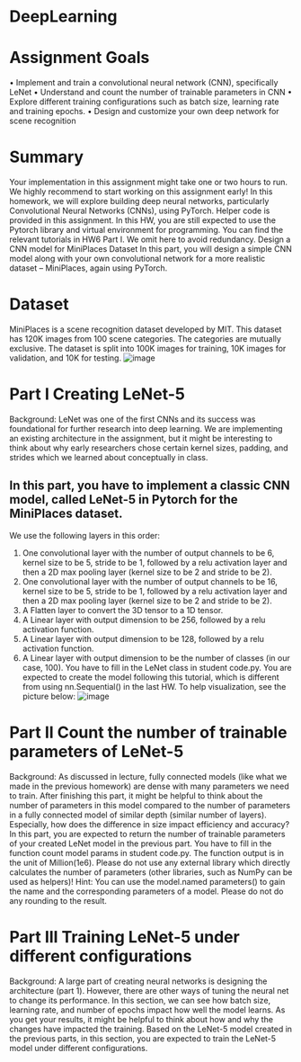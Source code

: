 # DeepLearning
# Assignment Goals
• Implement and train a convolutional neural network (CNN), specifically LeNet
• Understand and count the number of trainable parameters in CNN
• Explore different training configurations such as batch size, learning rate and training epochs.
• Design and customize your own deep network for scene recognition
# Summary
Your implementation in this assignment might take one or two hours to run. We highly recommend to start
working on this assignment early! In this homework, we will explore building deep neural networks, particularly Convolutional Neural Networks (CNNs), using PyTorch. Helper code is provided in this assignment.
In this HW, you are still expected to use the Pytorch library and virtual environment for programming. You can
find the relevant tutorials in HW6 Part I. We omit here to avoid redundancy.
Design a CNN model for MiniPlaces Dataset
In this part, you will design a simple CNN model along with your own convolutional network for a more realistic
dataset – MiniPlaces, again using PyTorch.
# Dataset
MiniPlaces is a scene recognition dataset developed by MIT. This dataset has 120K images from 100 scene categories. The categories are mutually exclusive. The dataset is split into 100K images for training, 10K images for
validation, and 10K for testing.
![image](https://user-images.githubusercontent.com/85666623/187816843-65826e80-7bfc-4734-a2a9-9bef8b291d0d.png)

# Part I Creating LeNet-5
Background: LeNet was one of the first CNNs and its success was foundational for further research into deep
learning. We are implementing an existing architecture in the assignment, but it might be interesting to think
about why early researchers chose certain kernel sizes, padding, and strides which we learned about conceptually
in class.
## In this part, you have to implement a classic CNN model, called LeNet-5 in Pytorch for the MiniPlaces dataset.
We use the following layers in this order:
1. One convolutional layer with the number of output channels to be 6, kernel size to be 5, stride to be 1,
followed by a relu activation layer and then a 2D max pooling layer (kernel size to be 2 and stride to be 2).
2. One convolutional layer with the number of output channels to be 16, kernel size to be 5, stride to be 1,
followed by a relu activation layer and then a 2D max pooling layer (kernel size to be 2 and stride to be 2).
3. A Flatten layer to convert the 3D tensor to a 1D tensor.
4. A Linear layer with output dimension to be 256, followed by a relu activation function.
5. A Linear layer with output dimension to be 128, followed by a relu activation function.
6. A Linear layer with output dimension to be the number of classes (in our case, 100).
You have to fill in the LeNet class in student code.py. You are expected to create the model following this tutorial, which is different from using nn.Sequential() in the last HW.
To help visualization, see the picture below:
![image](https://user-images.githubusercontent.com/85666623/187570886-68517cb3-daf0-42aa-88eb-c4bb78dd8777.png)

# Part II Count the number of trainable parameters of LeNet-5
Background: As discussed in lecture, fully connected models (like what we made in the previous homework) are
dense with many parameters we need to train. After finishing this part, it might be helpful to think about the
number of parameters in this model compared to the number of parameters in a fully connected model of similar
depth (similar number of layers). Especially, how does the difference in size impact efficiency and accuracy?
In this part, you are expected to return the number of trainable parameters of your created LeNet model in the
previous part. You have to fill in the function count model params in student code.py.
The function output is in the unit of Million(1e6). Please do not use any external library which directly calculates
the number of parameters (other libraries, such as NumPy can be used as helpers)!
Hint: You can use the model.named parameters() to gain the name and the corresponding parameters of a model.
Please do not do any rounding to the result.

# Part III Training LeNet-5 under different configurations
Background: A large part of creating neural networks is designing the architecture (part 1). However, there are
other ways of tuning the neural net to change its performance. In this section, we can see how batch size, learning
rate, and number of epochs impact how well the model learns. As you get your results, it might be helpful to think
about how and why the changes have impacted the training.
Based on the LeNet-5 model created in the previous parts, in this section, you are expected to train the LeNet-5
model under different configurations.

